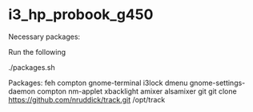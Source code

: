 # i3_hp_probook_g450

Necessary packages:

Run the following

./packages.sh

Packages:
feh compton gnome-terminal i3lock dmenu gnome-settings-daemon compton nm-applet xbacklight amixer alsamixer git
git clone https://github.com/nruddick/track.git /opt/track

